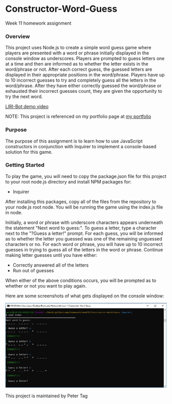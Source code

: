 # Constructor-Word-Guess
Week 11 homework assignment


### Overview
This project uses Node.js to create a simple word guess game where players are presented with a word or phrase initially displayed in the console window as underscores. Players are prompted to guess letters one at a time and then are informed as to whether the letter exists in the word/phrase or not. After each correct guess, the guessed letters are displayed in their appropriate positions in the word/phrase. Players have up to 10 incorrect guesses to try and completely guess all the letters in the word/phrase. After they have either correctly guessed the word/phrase or exhausted their incorrect guesses count, they are given the opportunity to try the next word.

[LIRI-Bot demo video](https://github.com/phtag/LIRI-Bot/tree/master/videos/LIRI-Bot_demo.webm)

NOTE: This project is referenced on my portfolio page at [my portfolio](https://phtag.github.io/Updated-portfolio/)

### Purpose
The purpose of this assignment is to learn how to use JavaScript constructors in conjunction with Inquirer to implement a console-based  solution for this game. 

### Getting Started
To play the game, you will need to copy the package.json file for this project to your root node.js directory and install NPM packages for:
* Inquirer

After installing this packages, copy all of the files from the repository to your node.js root node. You will be running the game using the index.js file in node. 

Iniitially, a word or phrase with underscore characters appears underneath the statement "Next word to guess:". To guess a letter, type a character next to the "?Guess a letter!" prompt. For each guess, you will be informed as to whether the letter you guessed was one of the remaining unguessed characters or no. For each word or phrase, you will have up to 10 incorrect guesses in trying to guess all of the letters in the word or phrase. Continue making letter guesses until you have either:
* Correctly answered all of the letters
* Run out of guesses

When either of the above conditions occurs, you will be prompted as to whether or not you want to play again.

Here are some screenshots of what gets displayed on the console window:

![Constructor word game Screenshot](Constructor-word-game.jpg)


This project is maintained by Peter Tag
